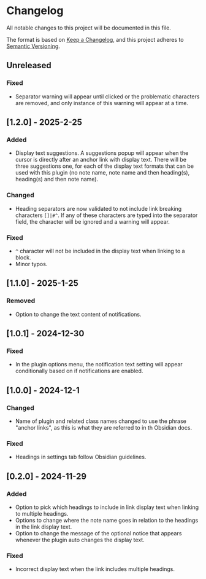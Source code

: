 # Changelog

All notable changes to this project will be documented in this file.

The format is based on [Keep a Changelog](https://keepachangelog.com/en/1.1.0/), and this project adheres to [Semantic Versioning](https://semver.org/spec/v2.0.0.html).

## Unreleased

### Fixed

- Separator warning will appear until clicked or the problematic characters are removed, and only instance of this warning will appear at a time.

## [1.2.0] - 2025-2-25

### Added

- Display text suggestions. A suggestions popup will appear when the cursor is directly after an anchor link with display text. There will be three suggestions one, for each of the display text formats that can be used with this plugin (no note name, note name and then heading(s), heading(s) and then note name).

### Changed

- Heading separators are now validated to not include link breaking characters `[]|#^`. If any of these characters are typed into the separator field, the character will be ignored and a warning will appear.

### Fixed

- `^` character will not be included in the display text when linking to a block.
- Minor typos.

## [1.1.0] - 2025-1-25

### Removed

- Option to change the text content of notifications.

## [1.0.1] - 2024-12-30

### Fixed

- In the plugin options menu, the notification text setting will appear conditionally based on if notifications are enabled.

## [1.0.0] - 2024-12-1

### Changed

- Name of plugin and related class names changed to use the phrase "anchor links", as this is what they are referred to in th Obsidian docs.

### Fixed

- Headings in settings tab follow Obsidian guidelines.

## [0.2.0] - 2024-11-29

### Added

- Option to pick which headings to include in link display text when linking to multiple headings.
- Options to change where the note name goes in relation to the headings in the link display text.
- Option to change the message of the optional notice that appears whenever the plugin auto changes the display text.

### Fixed

- Incorrect display text when the link includes multiple headings.
